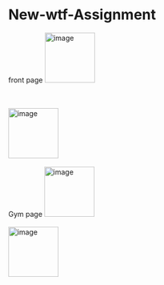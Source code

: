 # New-wtf-Assignment

front page
<img  width="100" height="100" Justify-content="center" alt="image" src="https://postimg.cc/FdxSbWZk">

<br>
<br>


<img  width="100" height="100" Justify-content="center" alt="image" src="https://paste.pics/f2a1be189e2d071941e13c1f2ef316f8">


<br>
<br>
Gym page
<img   width="100" height="100" Justify-content="center" alt="image" src="https://paste.pics/fae6c2dd24bf6d3593be5a04a01871ae">
<br>
<br>
<img   width="100" height="100" Justify-content="center" alt="image" src="https://paste.pics/357f8a65a20e3b73546ed36360c086b0">
